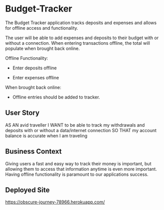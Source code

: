 # Budget-Tracker

The Budget Tracker application tracks deposits and expenses and allows for offline access and functionality.

The user will be able to add expenses and deposits to their budget with or without a connection. When entering transactions offline, the total will populate when brought back online.

Offline Functionality:

  * Enter deposits offline

  * Enter expenses offline

When brought back online:

  * Offline entries should be added to tracker.

## User Story
AS AN avid traveller
I WANT to be able to track my withdrawals and deposits with or without a data/internet connection
SO THAT my account balance is accurate when I am traveling

## Business Context

Giving users a fast and easy way to track their money is important, but allowing them to access that information anytime is even more important. Having offline functionality is paramount to our applications success.


## Deployed Site
https://obscure-journey-78966.herokuapp.com/

